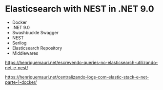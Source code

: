 # Elasticsearch with NEST in .NET 9.0

- Docker
- .NET 9.0
- Swashbuckle Swagger
- NEST
- Serilog
- Elasticsearch Repository
- Middlewares

https://henriquemauri.net/escrevendo-queries-no-elasticsearch-utilizando-net-e-nest/

https://henriquemauri.net/centralizando-logs-com-elastic-stack-e-net-parte-1-docker/
